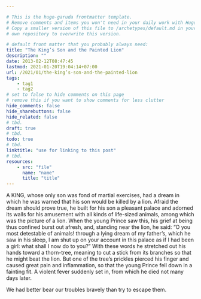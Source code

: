 ```yaml
---

# This is the hugo-garuda frontmatter template.
# Remove comments and items you won't need in your daily work with Hugo.
# Copy a smaller version of this file to /archetypes/default.md in your
# own repository to overwrite this version.

# default front matter that you probably always need:
title: "The King’s Son and the Painted Lion"
description: ""
date: 2013-02-12T08:47:45
lastmod: 2021-01-20T19:04:14+07:00
url: /2021/01/the-king’s-son-and-the-painted-lion
tags:
    - tag1
    - tag2
# set to false to hide comments on this page
# remove this if you want to show comments for less clutter
hide_comments: false
hide_sharebuttons: false
hide_related: false
# tbd.
draft: true
# tbd.
todo: true
# tbd.
linktitle: "use for linking to this post"
# tbd.
resources:
    - src: "file"
      name: "name"
      title: "title"
---
```

A KING, whose only son was fond of martial exercises, had a dream in which he was warned that his son would be killed by a lion. Afraid the dream should prove true, he built for his son a pleasant palace and adorned its walls for his amusement with all kinds of life-sized animals, among which was the picture of a lion. When the young Prince saw this, his grief at being thus confined burst out afresh, and, standing near the lion, he said: “O you most detestable of animals! through a lying dream of my father’s, which he saw in his sleep, I am shut up on your account in this palace as if I had been a girl: what shall I now do to you?” With these words he stretched out his hands toward a thorn-tree, meaning to cut a stick from its branches so that he might beat the lion. But one of the tree’s prickles pierced his finger and caused great pain and inflammation, so that the young Prince fell down in a fainting fit. A violent fever suddenly set in, from which he died not many days later.

We had better bear our troubles bravely than try to escape them.

